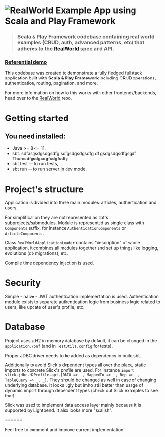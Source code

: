 # ![RealWorld Example App using Scala and Play Framework](logo.png)

> ### Scala & Play Framework codebase containing real world examples (CRUD, auth, advanced patterns, etc) that adheres to the [RealWorld](https://github.com/gothinkster/realworld) spec and API.

### [Referential demo](https://react-redux.realworld.io/)

This codebase was created to demonstrate a fully fledged fullstack application built with **Scala & Play Framework** including CRUD operations, authentication, routing, pagination, and more.

For more information on how to this works with other frontends/backends, head over to the [RealWorld](https://github.com/gothinkster/realworld) repo.

# Getting started

## You need installed:
 * Java >= 8 <= 11,
 * sbt.
sdfasgsdgsdgsdfg
sdfgsdgsdgsdfg
df
gsdgsdgsdfgsgdf
Then:sdfgsdgsdgfsdgfsdfg
 * sbt test -- to run tests,
 * sbt run -- to run server in dev mode.

# Project's structure

Application is divided into three main modules: articles, authentication and users.

For simplification they are not represented as sbt's subprojects/submodules. Module is represented as single class with `Components` suffix,
for instance `AuthenticationComponents` or `ArticleComponents`.

Class `RealWorldApplicationLoader` contains "description" of whole application, it combines all modules together and set up
things like logging, evolutions (db migrations), etc.

Compile time dependency injection is used.

# Security

Simple - naive - JWT authentication implementation is used. Authentication module exists to separate authentication logic from business logic related to users, like update of user's profile, etc.

# Database

Project uses a H2 in memory database by default, it can be changed in the `application.conf` (and in `TestUtils.config` for tests).

Proper JDBC driver needs to be added as dependency in build.sbt.

Additionally to avoid Slick's dependent types all over the place, static imports to concrete Slick's profile are used.
For instance `import slick.jdbc.H2Profile.api.{DBIO => _, MappedTo => _, Rep => _, TableQuery => _, _}`. They should be changed as well in case of changing underlying database. It looks ugly but imho still better than usage of
dynamic import through dependent types (check out Slick examples to see that).

Slick was used to implement data access layer mainly because it is supported by Lightbend. It also looks more "scalish".

======

Feel free to comment and improve current implementation!

